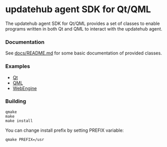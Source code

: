 # updatehub agent SDK for Qt/QML

The updatehub agent SDK for Qt/QML provides a set of classes to enable programs
written in both Qt and QML to interact with the updatehub agent.

### Documentation

See [docs/README.md](docs/README.md) for some basic documentation of provided classes.

### Examples

* [Qt](examples/qt)
* [QML](examples/qml)
* [WebEngine](examples/webengine)

### Building

```
qmake
make
make install
```

You can change install prefix by setting PREFIX variable:

```
qmake PREFIX=/usr
```
